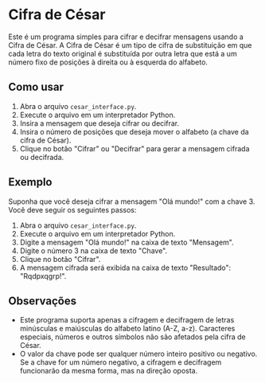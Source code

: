 # Cifra de César

Este é um programa simples para cifrar e decifrar mensagens usando a Cifra de César. A Cifra de César é um tipo de cifra de substituição em que cada letra do texto original é substituída por outra letra que está a um número fixo de posições à direita ou à esquerda do alfabeto.

## Como usar

1. Abra o arquivo `cesar_interface.py`.
2. Execute o arquivo em um interpretador Python.
3. Insira a mensagem que deseja cifrar ou decifrar.
4. Insira o número de posições que deseja mover o alfabeto (a chave da cifra de César).
5. Clique no botão "Cifrar" ou "Decifrar" para gerar a mensagem cifrada ou decifrada.

## Exemplo

Suponha que você deseja cifrar a mensagem "Olá mundo!" com a chave 3. Você deve seguir os seguintes passos:

1. Abra o arquivo `cesar_interface.py`.
2. Execute o arquivo em um interpretador Python.
3. Digite a mensagem "Olá mundo!" na caixa de texto "Mensagem".
4. Digite o número 3 na caixa de texto "Chave".
5. Clique no botão "Cifrar".
6. A mensagem cifrada será exibida na caixa de texto "Resultado": "Rqdpxqgrp!".

## Observações

- Este programa suporta apenas a cifragem e decifragem de letras minúsculas e maiúsculas do alfabeto latino (A-Z, a-z). Caracteres especiais, números e outros símbolos não são afetados pela cifra de César.
- O valor da chave pode ser qualquer número inteiro positivo ou negativo. Se a chave for um número negativo, a cifragem e decifragem funcionarão da mesma forma, mas na direção oposta.
